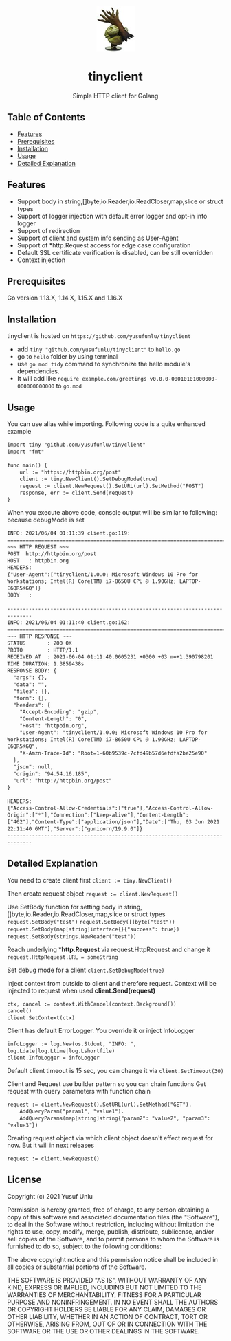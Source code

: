 <p align="center"><img src="tiny.jpg"/>

<p align="center">
<h1 align="center">tinyclient</h1>
<p align="center">Simple HTTP client for Golang</p>

## Table of Contents
- [Features](#Features)
- [Prerequisites](#Prerequisites)
- [Installation](#Installation)
- [Usage](#Usage)
- [Detailed Explanation](#explanation)

## Features
* Support body in string,[]byte,io.Reader,io.ReadCloser,map,slice or struct types
* Support of logger injection with default error logger and opt-in info logger
* Support of redirection
* Support of client and system info sending as User-Agent
* Support of *http.Request access for edge case configuration
* Default SSL certificate verification is disabled, can be still overridden
* Context injection
## Prerequisites
Go version 1.13.X, 1.14.X, 1.15.X and 1.16.X
## Installation
tinyclient is hosted on ``https://github.com/yusufunlu/tinyclient``
* add ``tiny "github.com/yusufunlu/tinyclient"`` to ``hello.go``
* go to ``hello`` folder by using terminal
* use ``go mod tidy`` command to synchronize the hello module's dependencies. 
* It will add like ``require example.com/greetings v0.0.0-00010101000000-000000000000`` to ``go.mod``


## Usage
You can use alias while importing. Following code is a quite enhanced example 

````
import tiny "github.com/yusufunlu/tinyclient"
import "fmt"

func main() {
	url := "https://httpbin.org/post"
	client := tiny.NewClient().SetDebugMode(true)
	request := client.NewRequest().SetURL(url).SetMethod("POST")
	response, err := client.Send(request)
}
````

When you execute above code, console output will be similar to following: because debugMode is set
````
INFO: 2021/06/04 01:11:39 client.go:119: 
==============================================================================
~~~ HTTP REQUEST ~~~
POST  http://httpbin.org/post
HOST   : httpbin.org
HEADERS:
{"User-Agent":["tinyclient/1.0.0; Microsoft Windows 10 Pro for Workstations; Intel(R) Core(TM) i7-8650U CPU @ 1.90GHz; LAPTOP-E6QR5KGQ"]}
BODY   :

------------------------------------------------------------------------------
INFO: 2021/06/04 01:11:40 client.go:162: 
==============================================================================
~~~ HTTP RESPONSE ~~~
STATUS       : 200 OK
PROTO        : HTTP/1.1
RECEIVED AT  : 2021-06-04 01:11:40.0605231 +0300 +03 m=+1.390798201
TIME DURATION: 1.3859438s
RESPONSE BODY: {
  "args": {}, 
  "data": "", 
  "files": {}, 
  "form": {}, 
  "headers": {
    "Accept-Encoding": "gzip", 
    "Content-Length": "0", 
    "Host": "httpbin.org", 
    "User-Agent": "tinyclient/1.0.0; Microsoft Windows 10 Pro for Workstations; Intel(R) Core(TM) i7-8650U CPU @ 1.90GHz; LAPTOP-E6QR5KGQ", 
    "X-Amzn-Trace-Id": "Root=1-60b9539c-7cfd49b57d6efdfa2be25e90"
  }, 
  "json": null, 
  "origin": "94.54.16.185", 
  "url": "http://httpbin.org/post"
}

HEADERS:
{"Access-Control-Allow-Credentials":["true"],"Access-Control-Allow-Origin":["*"],"Connection":["keep-alive"],"Content-Length":["462"],"Content-Type":["application/json"],"Date":["Thu, 03 Jun 2021 22:11:40 GMT"],"Server":["gunicorn/19.9.0"]}
------------------------------------------------------------------------------
````
## Detailed Explanation

You need to create client first
``client := tiny.NewClient()``

Then create request object
``request := client.NewRequest()``

Use SetBody function for setting body in string,[]byte,io.Reader,io.ReadCloser,map,slice or struct types
``request.SetBody("test")``
``request.SetBody([]byte("test"))``
``request.SetBody(map[string]interface{}{"success": true})``
``request.SetBody(strings.NewReader("test"))``

Reach underlying ***http.Request** via request.HttpRequest and change it
``request.HttpRequest.URL = someString``

Set debug mode for a client
``client.SetDebugMode(true)``

Inject context from outside to client and therefore request. Context will be injected to request when used **client.Send(request)**
````
ctx, cancel := context.WithCancel(context.Background())
cancel()
client.SetContext(ctx)
````
Client has default ErrorLogger. You override it or inject InfoLogger
````
infoLogger := log.New(os.Stdout, "INFO: ", log.Ldate|log.Ltime|log.Lshortfile)
client.InfoLogger = infoLogger
````
Default client timeout is 15 sec, you can change it via `client.SetTimeout(30)` 

Client and Request use builder pattern so you can chain functions
Get request with query parameters with function chain
````
request := client.NewRequest().SetURL(url).SetMethod("GET").
    AddQueryParam("param1", "value1").
    AddQueryParams(map[string]string{"param2": "value2", "param3": "value3"})
````

Creating request object via which client object doesn't effect request for now. But it will in next releases
````
request := client.NewRequest()
````

## License 
Copyright (c) 2021 Yusuf Unlu

Permission is hereby granted, free of charge, to any person obtaining a copy of this software and associated documentation files (the "Software"), to deal in the Software without restriction, including without limitation the rights to use, copy, modify, merge, publish, distribute, sublicense, and/or sell copies of the Software, and to permit persons to whom the Software is furnished to do so, subject to the following conditions:

The above copyright notice and this permission notice shall be included in all copies or substantial portions of the Software.

THE SOFTWARE IS PROVIDED "AS IS", WITHOUT WARRANTY OF ANY KIND, EXPRESS OR IMPLIED, INCLUDING BUT NOT LIMITED TO THE WARRANTIES OF MERCHANTABILITY, FITNESS FOR A PARTICULAR PURPOSE AND NONINFRINGEMENT. IN NO EVENT SHALL THE AUTHORS OR COPYRIGHT HOLDERS BE LIABLE FOR ANY CLAIM, DAMAGES OR OTHER LIABILITY, WHETHER IN AN ACTION OF CONTRACT, TORT OR OTHERWISE, ARISING FROM, OUT OF OR IN CONNECTION WITH THE SOFTWARE OR THE USE OR OTHER DEALINGS IN THE SOFTWARE. 
